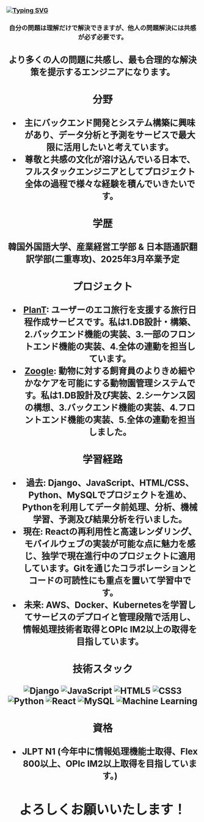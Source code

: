 ### [![Typing SVG](https://readme-typing-svg.demolab.com/?lines=分析+→+学習+→+思考+→+理解+→+共感💡)](https://git.io/typing-svg)

<center><h3>自分の問題は理解だけで解決できますが、他人の問題解決には共感が必ず必要です。<center><h3>
<center><h3>より多くの人の問題に共感し、最も合理的な解決策を提示するエンジニアになります。<center><h3>


### 分野
- 主にバックエンド開発とシステム構築に興味があり、データ分析と予測をサービスで最大限に活用したいと考えています。
- 尊敬と共感の文化が溶け込んでいる日本で、フルスタックエンジニアとしてプロジェクト全体の過程で様々な経験を積んでいきたいです。


### 学歴
韓国外国語大学、産業経営工学部 & 日本語通訳翻訳学部(二重専攻)、2025年3月卒業予定


### プロジェクト
- [PlanT](https://github.com/IME-2024-Graduation-Project/PlanT_full-stack): ユーザーのエコ旅行を支援する旅行日程作成サービスです。私は1.DB設計・構築、2.バックエンド機能の実装、3.一部のフロントエンド機能の実装、4.全体の連動を担当しています。
- [Zoogle](https://github.com/klll2/Zoogle): 動物に対する飼育員のよりきめ細やかなケアを可能にする動物園管理システムです。私は1.DB設計及び実装、2.シーケンス図の構想、3.バックエンド機能の実装、4.フロントエンド機能の実装、5.全体の連動を担当しました。


### 学習経路
- **過去**: Django、JavaScript、HTML/CSS、Python、MySQLでプロジェクトを進め、Pythonを利用してデータ前処理、分析、機械学習、予測及び結果分析を行いました。
- **現在**: Reactの再利用性と高速レンダリング、モバイルウェブの実装が可能な点に魅力を感じ、独学で現在進行中のプロジェクトに適用しています。Gitを通じたコラボレーションとコードの可読性にも重点を置いて学習中です。
- **未来**: AWS、Docker、Kubernetesを学習してサービスのデプロイと管理段階で活用し、情報処理技術者取得とOPIc IM2以上の取得を目指しています。


### 技術スタック
![Django](https://img.shields.io/badge/Django-092E20?style=flat-square&logo=django&logoColor=white)
![JavaScript](https://img.shields.io/badge/JavaScript-F7DF1E?style=flat-square&logo=javascript&logoColor=black)
![HTML5](https://img.shields.io/badge/HTML5-E34F26?style=flat-square&logo=html5&logoColor=white)
![CSS3](https://img.shields.io/badge/CSS3-1572B6?style=flat-square&logo=css3&logoColor=white)
![Python](https://img.shields.io/badge/Python-3776AB?style=flat-square&logo=python&logoColor=white)
![React](https://img.shields.io/badge/React-61DAFB?style=flat-square&logo=react&logoColor=black)
![MySQL](https://img.shields.io/badge/MySQL-4479A1?style=flat-square&logo=mysql&logoColor=white)
![Machine Learning](https://img.shields.io/badge/Machine%20Learning-FF6F00?style=flat-square&logo=machine-learning&logoColor=white)


### 資格
- JLPT N1 (今年中に情報処理機能士取得、Flex 800以上、OPIc IM2以上取得を目指しています。)


<center><h2>よろしくお願いいたします！</h2></center>






